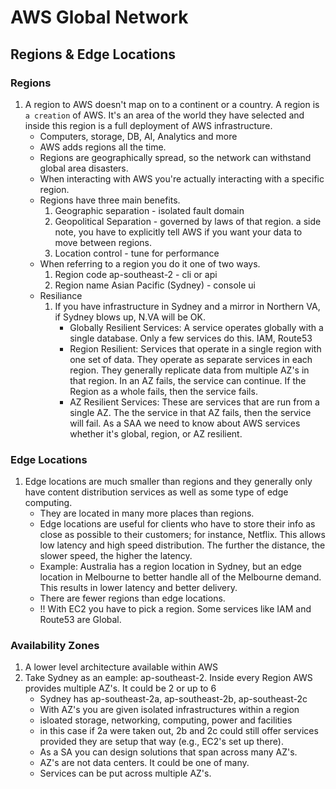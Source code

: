 # AWS Global Network

## Regions & Edge Locations
### Regions
1. A region to AWS doesn't map on to a continent or a country.  A region is ```a creation``` of AWS.  It's an area of the world they have selected and inside this region is a full deployment of AWS infrastructure.
    * Computers, storage, DB, AI, Analytics and more
    * AWS adds regions all the time.
    * Regions are geographically spread, so the network can withstand global area disasters.
    * When interacting with AWS you're actually interacting with a specific region.
    * Regions have three main benefits.
        1. Geographic separation - isolated fault domain
        2. Geopolitical Separation - governed by laws of that region. a side note, you have to explicitly tell AWS if you want your data to move between regions.
        3. Location control - tune for performance
    * When referring to a region you do it one of two ways. 
        1. Region code ap-southeast-2  - cli or api
        2. Region name Asian Pacific (Sydney) - console ui
    * Resiliance
        1. If you have infrastructure in Sydney and a mirror in Northern VA, if Sydney blows up, N.VA will be OK.
            * Globally Resilient Services: A service operates globally with a single database.  Only a few services do this. IAM, Route53
            * Region Resilient: Services that operate in a single region with one set of data. They operate as separate services in each region. They generally replicate data from multiple AZ's in that region.  In an AZ fails, the service can continue.  If the Region as a whole fails, then the service fails.
            * AZ Resilient Services: These are services that are run from a single AZ. The the service in that AZ fails, then the service will fail. As a SAA we need to know about AWS services whether it's global, region, or AZ resilient.


### Edge Locations
1. Edge locations are much smaller than regions and they generally only have content distribution services as well as some type of edge computing. 
    * They are located in many more places than regions.
    * Edge locations are useful for clients who have to store their info as close as possible to their customers; for instance, Netflix.  This allows low latency and high speed distribution.  The further the distance, the slower speed, the higher the latency.
    * Example: Australia has a region location in Sydney, but an edge location in Melbourne to better handle all of the Melbourne demand. This results in lower latency and better delivery.
    * There are fewer regions than edge locations.
    * !! With EC2 you have to pick a region. Some services like IAM and Route53 are Global.

### Availability Zones
1. A lower level architecture available within AWS 
2. Take Sydney as an eample: ap-southeast-2. Inside every Region AWS provides multiple AZ's.  It could be 2 or up to 6
    * Sydney has ap-southeast-2a, ap-southeast-2b, ap-southeast-2c
    * With AZ's you are given isolated infrastructures within a region
    * isloated storage, networking, computing, power and facilities
    * in this case if 2a were taken out, 2b and 2c could still offer services provided they are setup that way (e.g., EC2's set up there).
    * As a SA you can design solutions that span across many AZ's.
    * AZ's are not data centers. It could be one of many. 
    * Services can be put across multiple AZ's. 
